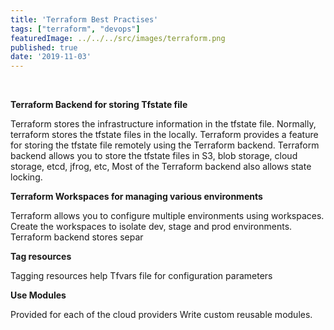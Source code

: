 ```yaml
---
title: 'Terraform Best Practises'
tags: ["terraform", "devops"]
featuredImage: ../../../src/images/terraform.png
published: true
date: '2019-11-03'
---
```

<br>


<b>Terraform Backend for storing Tfstate file</b>


Terraform stores the infrastructure information in the tfstate file. Normally, terraform stores the tfstate files in the locally. Terraform provides a feature for storing the tfstate file remotely using the Terraform backend. 
Terraform backend allows you to store the tfstate files in S3, blob storage, cloud storage, etcd, jfrog, etc,
Most of the Terraform backend also allows state locking.
<br>


<b>Terraform Workspaces for managing various environments</b>

Terraform allows you to configure multiple environments using workspaces. Create the workspaces to isolate dev, stage and prod environments. Terraform backend stores separ
<br>


<b>Tag resources</b>

Tagging resources help 
Tfvars file for configuration parameters
<br>


<b>Use Modules</b>

Provided for each of the cloud providers
Write custom reusable modules.
